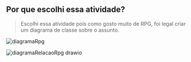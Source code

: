 ## Por que escolhi essa atividade?
> Escolhi essa atividade pois como gosto muito de RPG, foi legal criar um diagrama de classe sobre o assunto.

![diagramaRpg](https://user-images.githubusercontent.com/102593108/233983164-09a2d5eb-6d25-4c6b-9c23-47e679d650da.png)

![diagramaRelacaoRpg drawio](https://user-images.githubusercontent.com/102593108/233983135-2959a37a-7bae-43a8-9daa-fce975782a1d.png)
